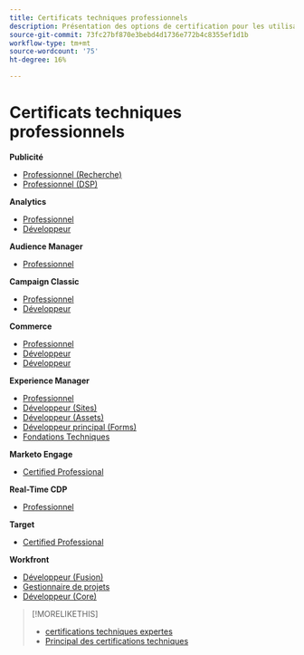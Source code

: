 ```yaml
---
title: Certificats techniques professionnels
description: Présentation des options de certification pour les utilisateurs professionnels
source-git-commit: 73fc27bf870e3bebd4d1736e772b4c8355ef1d1b
workflow-type: tm+mt
source-wordcount: '75'
ht-degree: 16%

---
```


# Certificats techniques professionnels

**Publicité**

* [Professionnel (Recherche)](/help/certifications/aac/aac-search-p-business.md) <!--AD0-E501-->
* [Professionnel (DSP)](/help/certifications/aac/aac-dsp-p-business.md) <!--AD0-E502-->

**Analytics**

* [Professionnel](/help/certifications/aa/aa-p-business.md) <!--AD0-E212-->
* [Développeur](/help/certifications/aa/aa-p-developer.md) <!--AD0-E213-->


**Audience Manager**

* [Professionnel](/help/certifications/aam/aam-p-business.md) <!--AD0-E458-->

**Campaign Classic**

* [Professionnel](/help/certifications/acc/acc-p-business.md) <!--AD0-E329-->
* [Développeur](/help/certifications/acc/acc-p-developer.md) <!--AD0-E331-->

**Commerce**

* [Professionnel](/help/certifications/ac/ac-p-business.md) <!--AD0-E712-->
* [Développeur](/help/certifications/ac/ac-p-developer.md) <!--AD0-E717-->
* [Développeur](/help/certifications/ac/ac-p-fedeveloper.md) <!--AD0-E719-->

**Experience Manager**

* [Professionnel](/help/certifications/aem/aem-p-business.md) <!--AD0-E126-->
* [Développeur (Sites)](/help/certifications/aem/aem-sites-p-developer.md) <!--AD0-E123-->
* [Développeur (Assets)](/help/certifications/aem/aem-assets-p-developer.md) <!--AD0-E129-->
* [Développeur principal (Forms)](/help/certifications/aem/aem-forms-p-bedeveloper.md) <!--AD0-E127-->
* [Fondations Techniques](/help/certifications/aem/aem-p-foundations.md) <!--AD0-E132-->

**Marketo Engage**

* [Certified Professional](/help/certifications/ame/ame-p.md) <!--AD0-E555-->

**Real-Time CDP**

* [Professionnel](/help/certifications/rtcdp/rtcdp-p-business.md) <!--AD0-E602-->

**Target**

* [Certified Professional](/help/certifications/at/at-p-business.md) <!--AD0-E408-->

**Workfront**

* [Développeur (Fusion)](/help/certifications/aw/aw-fusion-p-developer.md) <!--AD0-E902-->
* [Gestionnaire de projets](/help/certifications/aw/aw-p-project-manager.md) <!--AD0-E903-->
* [Développeur (Core)](/help/certifications/aw/aw-core-p-developer.md) <!--AD0-E905-->

>[!MORELIKETHIS]
>
>* [ certifications techniques expertes](expert.md)
>* [Principal des certifications techniques](master.md)
